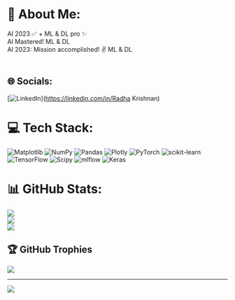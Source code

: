# 💫 About Me:
AI 2023 ✅ +  ML & DL pro ✨<br>AI Mastered!  ML & DL<br>AI 2023: Mission accomplished! ✌️ ML & DL <br><br>


## 🌐 Socials:
[![LinkedIn](https://img.shields.io/badge/LinkedIn-%230077B5.svg?logo=linkedin&logoColor=white)](https://linkedin.com/in/Radha Krishnan) 

# 💻 Tech Stack:
![Matplotlib](https://img.shields.io/badge/Matplotlib-%23ffffff.svg?style=flat-square&logo=Matplotlib&logoColor=black) ![NumPy](https://img.shields.io/badge/numpy-%23013243.svg?style=flat-square&logo=numpy&logoColor=white) ![Pandas](https://img.shields.io/badge/pandas-%23150458.svg?style=flat-square&logo=pandas&logoColor=white) ![Plotly](https://img.shields.io/badge/Plotly-%233F4F75.svg?style=flat-square&logo=plotly&logoColor=white) ![PyTorch](https://img.shields.io/badge/PyTorch-%23EE4C2C.svg?style=flat-square&logo=PyTorch&logoColor=white) ![scikit-learn](https://img.shields.io/badge/scikit--learn-%23F7931E.svg?style=flat-square&logo=scikit-learn&logoColor=white) ![TensorFlow](https://img.shields.io/badge/TensorFlow-%23FF6F00.svg?style=flat-square&logo=TensorFlow&logoColor=white) ![Scipy](https://img.shields.io/badge/SciPy-%230C55A5.svg?style=flat-square&logo=scipy&logoColor=%white) ![mlflow](https://img.shields.io/badge/mlflow-%23d9ead3.svg?style=flat-square&logo=numpy&logoColor=blue) ![Keras](https://img.shields.io/badge/Keras-%23D00000.svg?style=flat-square&logo=Keras&logoColor=white)
# 📊 GitHub Stats:
![](https://github-readme-stats.vercel.app/api?username=sradhainbox&theme=dark&hide_border=true&include_all_commits=true&count_private=false)<br/>
![](https://github-readme-streak-stats.herokuapp.com/?user=sradhainbox&theme=dark&hide_border=true)<br/>
![](https://github-readme-stats.vercel.app/api/top-langs/?username=sradhainbox&theme=dark&hide_border=true&include_all_commits=true&count_private=false&layout=compact)

## 🏆 GitHub Trophies
![](https://github-profile-trophy.vercel.app/?username=sradhainbox&theme=radical&no-frame=false&no-bg=true&margin-w=4)

---
[![](https://visitcount.itsvg.in/api?id=sradhainbox&icon=0&color=0)](https://visitcount.itsvg.in)

<!-- Proudly created with GPRM ( https://gprm.itsvg.in ) -->
